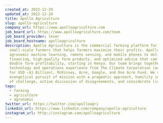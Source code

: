 ```yaml
---
created_at: 2022-12-29
updated_at: 2022-12-29
title: Apollo Agriculture
slug: apollo-agriculture
company_url: https://www.apolloagriculture.com
job_board_url: https://www.apolloagriculture.com/team
job_board_provider: lever
job_board_hostname: apolloagriculture
description: Apollo Agriculture is the commercial farming platform for
  small-scale farmers that helps farmers maximize their profits. Apollo uses
  agronomic machine learning, remote sensing, and mobile phones to deliver
  financing, high-quality farm products, and optimized advice that can more than
  double farm profitability, starting in Kenya. Our team brings together
  technology and operations experience from The Climate Corporation (acquired
  for USD ~$1 Billion), McKinsey, Acre, Google, and One Acre Fund. We value
  evangelical pursuit of mission with a pragmatic approach, humility in the face
  of challenge, active discussion of disagreements, and considerate listening.
tags:
  - farming
  - agriculture
  - agronomic
twitter_url: https://twitter.com/apolloagri
linkedin_url: https://www.linkedin.com/company/apollo-agriculture
instagram_url: http://instagram.com/apolloagriculture
---
```

